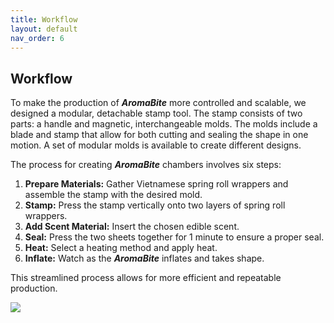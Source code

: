 ```yaml
---
title: Workflow
layout: default
nav_order: 6
---
```


## Workflow

To make the production of **_AromaBite_** more controlled and scalable, we designed a modular, detachable stamp tool. The stamp consists of two parts: a handle and magnetic, interchangeable molds. The molds include a blade and stamp that allow for both cutting and sealing the shape in one motion. A set of modular molds is available to create different designs.

The process for creating **_AromaBite_** chambers involves six steps:

1. **Prepare Materials:** Gather Vietnamese spring roll wrappers and assemble the stamp with the desired mold.
2. **Stamp:** Press the stamp vertically onto two layers of spring roll wrappers.
3. **Add Scent Material:** Insert the chosen edible scent.
4. **Seal:** Press the two sheets together for 1 minute to ensure a proper seal.
5. **Heat:** Select a heating method and apply heat.
6. **Inflate:** Watch as the **_AromaBite_** inflates and takes shape.

This streamlined process allows for more efficient and repeatable production.

![](workflow.jpg)